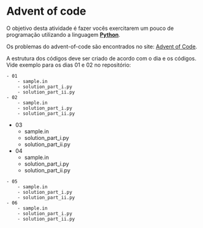 # Advent of code

O objetivo desta atividade é fazer vocês exercitarem um pouco de programação utilizando a linguagem [**Python**](https://www.python.org/).

Os problemas do advent-of-code são encontrados no site: [Advent of Code]([adventofcode.com/](https://adventofcode.com/)).

A estrutura dos códigos deve ser criado de acordo com o dia e os códigos. Vide exemplo para os dias 01 e 02 no repositório:

```
- 01
    - sample.in
    - solution_part_i.py
    - solution_part_ii.py
- 02
    - sample.in
    - solution_part_i.py
    - solution_part_ii.py
```
- 03
    - sample.in
    - solution_part_i.py
    - solution_part_ii.py
- 04
    - sample.in
    - solution_part_i.py
    - solution_part_ii.py
```
- 05
    - sample.in
    - solution_part_i.py
    - solution_part_ii.py
- 06
    - sample.in
    - solution_part_i.py
    - solution_part_ii.py
```
